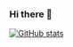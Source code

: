 ### Hi there 👋

[![GitHub stats](https://github-readme-stats.vercel.app/api?username=Sadaananth)](https://github.com/anuraghazra/github-readme-stats)
